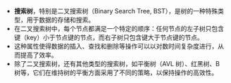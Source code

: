 - **搜索树**，特别是二叉搜索树（Binary Search Tree, BST），是树的一种特殊类型，用于数据的存储和搜索。
- 在二叉搜索树中，每个节点都满足一个特定的顺序：任何节点的左子树只包含键（key）小于节点键的节点，而右子树只包含键大于节点键的节点。
- 这种属性使得数据的插入、查找和删除等操作可以以对数时间复杂度进行，从而提高了效率。
- 除了二叉搜索树，还有其他类型的搜索树，如平衡树（AVL 树）、红黑树、B 树等，它们在维持树的平衡方面采用了不同的策略，以保持操作的高效性。
